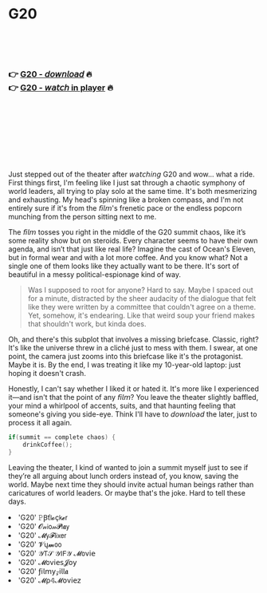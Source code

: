 <h1>G20</h1>

<br><br><br>

<h3>👉 <a href="https://Davids-taphorada1989.github.io/xljhrzkrhp/">G20 - 𝘥𝘰𝘸𝘯𝘭𝘰𝘢𝘥</a> 🔥<br>
👉 <a href="https://Davids-taphorada1989.github.io/xljhrzkrhp/">G20 - 𝘸𝘢𝘵𝘤𝘩 in player</a> 🔥
</h3>



<br><br><br><br><br><br><br>


Just stepped out of the theater after 𝘸𝘢𝘵𝘤𝘩𝘪𝘯𝘨 G20 and wow... what a ride. First things first, I'm feeling like I just sat through a chaotic symphony of world leaders, all trying to play solo at the same time. It's both mesmerizing and exhausting. My head's spinning like a broken compass, and I'm not entirely sure if it's from the 𝘧𝘪𝘭𝘮's frenetic pace or the endless popcorn munching from the person sitting next to me.

The 𝘧𝘪𝘭𝘮 tosses you right in the middle of the G20 summit chaos, like it’s some reality show but on steroids. Every character seems to have their own agenda, and isn’t that just like real life? Imagine the cast of Ocean's Eleven, but in formal wear and with a lot more coffee. And you know what? Not a single one of them looks like they actually want to be there. It's sort of beautiful in a messy political-espionage kind of way.

> Was I supposed to root for anyone? Hard to say. Maybe I spaced out for a minute, distracted by the sheer audacity of the dialogue that felt like they were written by a committee that couldn't agree on a theme. Yet, somehow, it's endearing. Like that weird soup your friend makes that shouldn't work, but kinda does.

Oh, and there's this subplot that involves a missing briefcase. Classic, right? It's like the universe threw in a cliché just to mess with them. I swear, at one point, the camera just zooms into this briefcase like it's the protagonist. Maybe it is. By the end, I was treating it like my 10-year-old laptop: just hoping it doesn't crash.

Honestly, I can't say whether I liked it or hated it. It's more like I experienced it—and isn't that the point of any 𝘧𝘪𝘭𝘮? You leave the theater slightly baffled, your mind a whirlpool of accents, suits, and that haunting feeling that someone's giving you side-eye. Think I'll have to 𝘥𝘰𝘸𝘯𝘭𝘰𝘢𝘥 the   later, just to process it all again.

```cpp
if(summit == complete chaos) {
    drinkCoffee();
}
```

Leaving the theater, I kind of wanted to join a summit myself just to see if they’re all arguing about lunch orders instead of, you know, saving the world. Maybe next time they should invite actual human beings rather than caricatures of world leaders. Or maybe that's the joke. Hard to tell these days.

<li>'G20' 𝙿Ꞵť𝗅𝓸ç𝗄𝓮𝗋</li>
<li>'G20' 𝓞𝓃𝗂𝗈𝓃𝓟𝗅𝖆𝗒</li>
<li>'G20' 𝓜𝗒𝓕𝗅𝗂𝗑𝖾𝗋</li>
<li>'G20' 𝓥ų𝓶𝗈𝗈</li>
<li>'G20' 𝒴𝖳𝒮 𝒴𝖨𝖥𝒴 𝓜𝗈ν𝗂𝖾</li>
<li>'G20' 𝓜𝗈ν𝗂𝖾𝗌𝓙𝗈𝗒</li>
<li>'G20' ƒ𝗂𝗅𝗆𝗒𝓏𝗂𝗅𝗅𝖆</li>
<li>'G20' 𝓜ρ𝟜𝓜𝗈ν𝗂𝖾𝗓</li>
